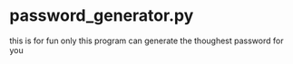# password_generator.py
 this is for fun only this program can generate the thoughest password for you
